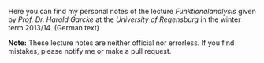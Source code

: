 Here you can find my personal notes of the lecture *Funktionalanalysis*
given by *Prof. Dr. Harald Garcke* at the *University of Regensburg* in the
winter term 2013/14. (German text)

**Note:**
These lecture notes are neither official nor errorless.
If you find mistakes, please notify me or make a pull request.
